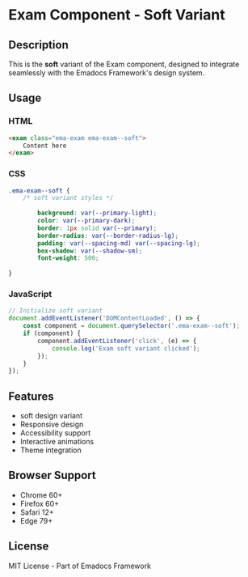 # Exam Component - Soft Variant

## Description
This is the **soft** variant of the Exam component, designed to integrate seamlessly with the Emadocs Framework's design system.

## Usage

### HTML
```html
<exam class="ema-exam ema-exam--soft">
    Content here
</exam>
```

### CSS
```css
.ema-exam--soft {
    /* soft variant styles */
    
        background: var(--primary-light);
        color: var(--primary-dark);
        border: 1px solid var(--primary);
        border-radius: var(--border-radius-lg);
        padding: var(--spacing-md) var(--spacing-lg);
        box-shadow: var(--shadow-sm);
        font-weight: 500;
    
}
```

### JavaScript
```javascript
// Initialize soft variant
document.addEventListener('DOMContentLoaded', () => {
    const component = document.querySelector('.ema-exam--soft');
    if (component) {
        component.addEventListener('click', (e) => {
            console.log('Exam soft variant clicked');
        });
    }
});
```

## Features
- soft design variant
- Responsive design
- Accessibility support
- Interactive animations
- Theme integration

## Browser Support
- Chrome 60+
- Firefox 60+
- Safari 12+
- Edge 79+

## License
MIT License - Part of Emadocs Framework
